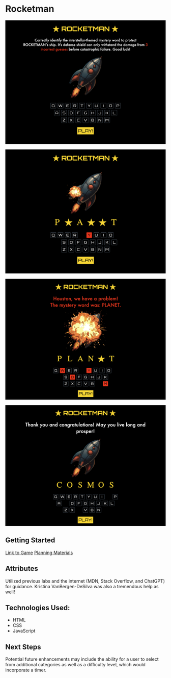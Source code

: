 # Rocketman

![Screenshot of the starting page with instructions, rocketship, and keyboard displayed](/assets/screenshots/screenshot1.png)

![Screenshot of the rocketship taking damage due to an incorrect guess](/assets/screenshots/screenshot2.png)

![Screenshot of a won game which has a congratulatory message](/assets/screenshots/screenshot3.png)

![Screenshot of a lost game, which has an message informing the user they lost with an image of an explosion in place of the rocketship](/assets/screenshots/screenshot4.png)









## Getting Started
[Link to Game](https://matthew-estes.github.io/Rocketman/)
[Planning Materials](https://generalassembly.instructure.com/courses/285/assignments/3309?module_item_id=13118)


## Attributes
Utilized previous labs and the internet (MDN, Stack Overflow, and ChatGPT) for guidance. Kristina VanBergen-DeSilva was also a tremendous help as well!

##  Technologies Used:
- HTML
- CSS
- JavaScript

## Next Steps
Potential future enhancements may include the ability for a user to select from additional categories as well as a difficulty level, which would incorporate a timer.
